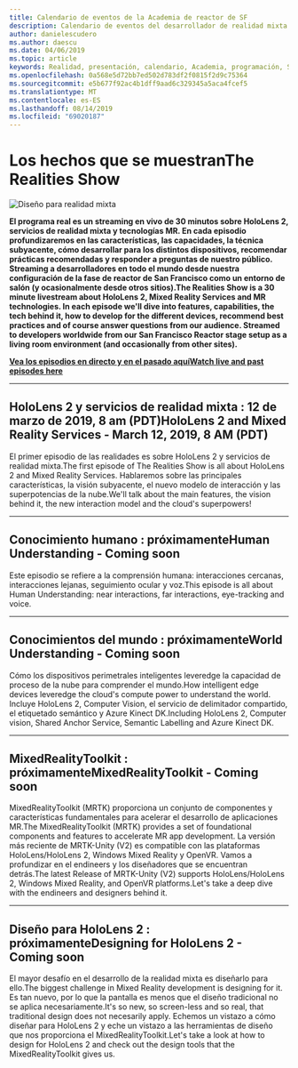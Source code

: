 ```yaml
---
title: Calendario de eventos de la Academia de reactor de SF
description: Calendario de eventos del desarrollador de realidad mixta en el reactor de San Francisco.
author: danielescudero
ms.author: daescu
ms.date: 04/06/2019
ms.topic: article
keywords: Realidad, presentación, calendario, Academia, programación, SF, San Francisco, reactor
ms.openlocfilehash: 0a568e5d72bb7ed502d783df2f0815f2d9c75364
ms.sourcegitcommit: e5b677f92ac4b1dff9aad6c329345a5aca4fcef5
ms.translationtype: MT
ms.contentlocale: es-ES
ms.lasthandoff: 08/14/2019
ms.locfileid: "69020187"
---
```

# <a name="the-realities-show"></a><span data-ttu-id="31466-104">Los hechos que se muestran</span><span class="sxs-lookup"><span data-stu-id="31466-104">The Realities Show</span></span>
![Diseño para realidad mixta](images/therealitiesshow.jpg)

<span data-ttu-id="31466-106">**El programa real es un streaming en vivo de 30 minutos sobre HoloLens 2, servicios de realidad mixta y tecnologías MR. En cada episodio profundizaremos en las características, las capacidades, la técnica subyacente, cómo desarrollar para los distintos dispositivos, recomendar prácticas recomendadas y responder a preguntas de nuestro público. Streaming a desarrolladores en todo el mundo desde nuestra configuración de la fase de reactor de San Francisco como un entorno de salón (y ocasionalmente desde otros sitios).**</span><span class="sxs-lookup"><span data-stu-id="31466-106">**The Realities Show is a 30 minute livestream about HoloLens 2, Mixed Reality Services and MR technologies. In each episode we'll dive into features, capabilities, the tech behind it, how to develop for the different devices, recommend best practices and of course answer questions from our audience. Streamed to developers worldwide from our San Francisco Reactor stage setup as a living room environment (and occasionally from other sites).**</span></span>

<span data-ttu-id="31466-107">**[Vea los episodios en directo y en el pasado aquí](http://aka.ms/trs)**</span><span class="sxs-lookup"><span data-stu-id="31466-107">**[Watch live and past episodes here](http://aka.ms/trs)**</span></span>
___

## <a name="hololens-2-and-mixed-reality-services---march-12-2019-8-am-pdt"></a><span data-ttu-id="31466-108">**HoloLens 2 y servicios de realidad mixta** : 12 de marzo de 2019, 8 am (PDT)</span><span class="sxs-lookup"><span data-stu-id="31466-108">**HoloLens 2 and Mixed Reality Services** - March 12, 2019, 8 AM (PDT)</span></span>
<span data-ttu-id="31466-109">El primer episodio de las realidades es sobre HoloLens 2 y servicios de realidad mixta.</span><span class="sxs-lookup"><span data-stu-id="31466-109">The first episode of The Realities Show is all about HoloLens 2 and Mixed Reality Services.</span></span> <span data-ttu-id="31466-110">Hablaremos sobre las principales características, la visión subyacente, el nuevo modelo de interacción y las superpotencias de la nube.</span><span class="sxs-lookup"><span data-stu-id="31466-110">We'll talk about the main features, the vision behind it, the new interaction model and the cloud's superpowers!</span></span>

___

## <a name="human-understanding---coming-soon"></a><span data-ttu-id="31466-111">**Conocimiento humano** : próximamente</span><span class="sxs-lookup"><span data-stu-id="31466-111">**Human Understanding** - Coming soon</span></span>
<span data-ttu-id="31466-112">Este episodio se refiere a la comprensión humana: interacciones cercanas, interacciones lejanas, seguimiento ocular y voz.</span><span class="sxs-lookup"><span data-stu-id="31466-112">This episode is all about Human Understanding: near interactions, far interactions, eye-tracking and voice.</span></span>

___
## <a name="world-understanding---coming-soon"></a><span data-ttu-id="31466-113">**Conocimientos del mundo** : próximamente</span><span class="sxs-lookup"><span data-stu-id="31466-113">**World Understanding** - Coming soon</span></span>
<span data-ttu-id="31466-114">Cómo los dispositivos perimetrales inteligentes leveredge la capacidad de proceso de la nube para comprender el mundo.</span><span class="sxs-lookup"><span data-stu-id="31466-114">How intelligent edge devices leveredge the cloud's compute power to understand the world.</span></span> <span data-ttu-id="31466-115">Incluye HoloLens 2, Computer Vision, el servicio de delimitador compartido, el etiquetado semántico y Azure Kinect DK.</span><span class="sxs-lookup"><span data-stu-id="31466-115">Including HoloLens 2, Computer vision, Shared Anchor Service, Semantic Labelling and Azure Kinect DK.</span></span>

___
## <a name="mixedrealitytoolkit---coming-soon"></a><span data-ttu-id="31466-116">**MixedRealityToolkit** : próximamente</span><span class="sxs-lookup"><span data-stu-id="31466-116">**MixedRealityToolkit** - Coming soon</span></span>
<span data-ttu-id="31466-117">MixedRealityToolkit (MRTK) proporciona un conjunto de componentes y características fundamentales para acelerar el desarrollo de aplicaciones MR.</span><span class="sxs-lookup"><span data-stu-id="31466-117">The MixedRealityToolkit (MRTK) provides a set of foundational components and features to accelerate MR app development.</span></span> <span data-ttu-id="31466-118">La versión más reciente de MRTK-Unity (V2) es compatible con las plataformas HoloLens/HoloLens 2, Windows Mixed Reality y OpenVR. Vamos a profundizar en el endineers y los diseñadores que se encuentran detrás.</span><span class="sxs-lookup"><span data-stu-id="31466-118">The latest Release of MRTK-Unity (V2) supports HoloLens/HoloLens 2, Windows Mixed Reality, and OpenVR platforms.Let's take a deep dive with the endineers and designers behind it.</span></span>

___
## <a name="designing-for-hololens-2---coming-soon"></a><span data-ttu-id="31466-119">**Diseño para HoloLens 2** : próximamente</span><span class="sxs-lookup"><span data-stu-id="31466-119">**Designing for HoloLens 2** - Coming soon</span></span>
<span data-ttu-id="31466-120">El mayor desafío en el desarrollo de la realidad mixta es diseñarlo para ello.</span><span class="sxs-lookup"><span data-stu-id="31466-120">The biggest challenge in Mixed Reality development is designing for it.</span></span> <span data-ttu-id="31466-121">Es tan nuevo, por lo que la pantalla es menos que el diseño tradicional no se aplica necesariamente.</span><span class="sxs-lookup"><span data-stu-id="31466-121">It's so new, so screen-less and so real, that traditional design does not necesarily apply.</span></span> <span data-ttu-id="31466-122">Echemos un vistazo a cómo diseñar para HoloLens 2 y eche un vistazo a las herramientas de diseño que nos proporciona el MixedRealityToolkit.</span><span class="sxs-lookup"><span data-stu-id="31466-122">Let's take a look at how to design for HoloLens 2 and check out the design tools that the MixedRealityToolkit gives us.</span></span>


